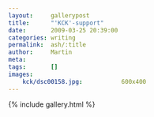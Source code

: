 ```yaml
---
layout:     gallerypost
title:      "'KCK'-support"
date:       2009-03-25 20:39:00
categories: writing
permalink:  ash/:title
author:     Martin
meta:
tags:       []
images:
    kck/dsc00158.jpg:           600x400
---
```


{% include gallery.html %}
